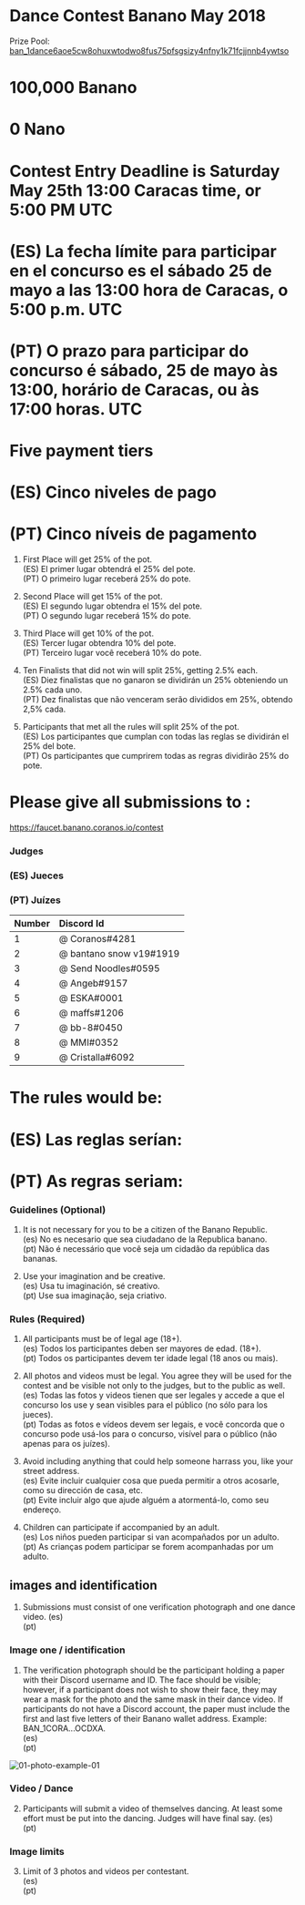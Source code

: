 # Dance Contest Banano May 2018

Prize Pool: <a
href="https://creeper.banano.cc/explorer/account/ban_1dance6aoe5cw8ohuxwtodwo8fus75pfsgsizy4nfny1k71fcjjnnb4ywtso/history" target="_blank">
ban_1dance6aoe5cw8ohuxwtodwo8fus75pfsgsizy4nfny1k71fcjjnnb4ywtso
</a>

# 100,000 Banano
# 0 Nano
# Contest Entry Deadline is Saturday May 25th 13:00 Caracas time, or 5:00 PM UTC  
# (ES) La fecha límite para participar en el concurso es el sábado 25 de mayo a las 13:00 hora de Caracas, o 5:00 p.m. UTC   
# (PT) O prazo para participar do concurso é sábado, 25 de mayo às 13:00, horário de Caracas, ou às 17:00 horas. UTC   

# Five payment tiers        
# (ES) Cinco niveles de pago        
# (PT) Cinco níveis de pagamento        

1) First Place will get 25% of the pot.  
(ES) El primer lugar obtendrá el 25% del pote.   
(PT) O primeiro lugar receberá 25% do pote.      

2) Second Place will get 15% of the pot.   
(ES) El segundo lugar obtendra el 15% del pote.    
(PT) O segundo lugar receberá 15% do pote.    

3) Third Place will get 10% of the pot.    
(ES) Tercer lugar obtendra 10% del pote.    
(PT) Terceiro lugar você receberá 10% do pote.     

4) Ten Finalists that did not win will split 25%, getting 2.5% each.     
(ES) Diez finalistas que no ganaron se dividirán un 25% obteniendo un 2.5% cada uno.     
(PT) Dez finalistas que não venceram serão divididos em 25%, obtendo 2,5% cada.     

5) Participants that met all the rules will split 25% of the pot.     
(ES) Los participantes que cumplan con todas las reglas se dividirán el 25% del bote.     
(PT) Os participantes que cumprirem todas as regras dividirão 25% do pote.    

# Please give all submissions to :
<a
href="https://faucet.banano.coranos.io/contest" target="_blank">
https://faucet.banano.coranos.io/contest
</a>

### Judges        
### (ES) Jueces         
### (PT) Juízes            

| **Number** | **Discord Id**                      |
|:------     |:----------------------------------- |
| 1          | @ Coranos#4281                      |
| 2          | @ bantano snow v19#1919             |
| 3          | @ Send Noodles#0595                 |
| 4          | @ Angeb#9157                        |
| 5          | @ ESKA#0001                         |
| 6          | @ maffs#1206                        |
| 7          | @ bb-8#0450                         |
| 8          | @ MMI#0352                          |
| 9          | @ Cristalla#6092                    |


# The rules would be:      
# (ES) Las reglas serían:       
# (PT) As regras seriam:         


### Guidelines (Optional)  

1. It is not necessary for you to be a citizen of the Banano Republic.    
(es) No es necesario que sea ciudadano de la Republica banano.    
(pt) Não é necessário que você seja um cidadão da república das bananas.    

2. Use your imagination and be creative.    
(es) Usa tu imaginación, sé creativo.    
(pt) Use sua imaginação, seja criativo.    

### Rules (Required)

1. All participants must be of legal age (18+).    
(es) Todos los participantes deben ser mayores de edad. (18+).    
(pt) Todos os participantes devem ter idade legal (18 anos ou mais).    

2. All photos and videos must be legal. You agree they will be used for the contest and be visible not only to the judges, but to the public as well. 
(es) Todas las fotos y videos tienen que ser legales y accede a que el concurso los use y sean visibles para el público (no sólo para los jueces).    
(pt) Todas as fotos e vídeos devem ser legais, e você concorda que o concurso pode usá-los para o concurso, visível para o público (não apenas para os juízes).    

3. Avoid including anything that could help someone harrass you, like your street address.    
(es) Evite incluir cualquier cosa que pueda permitir a otros acosarle, como su dirección de casa, etc.    
(pt) Evite incluir algo que ajude alguém a atormentá-lo, como seu endereço.    

4. Children can participate if accompanied by an adult.  
(es)  Los niños pueden participar si van acompañados por un adulto.   
(pt)  As crianças podem participar se forem acompanhadas por um adulto.   

## images and identification

1. Submissions must consist of one verification photograph and one dance video. 
(es)     
(pt)    

### Image one / identification

1. The verification photograph should be the participant holding a paper with their Discord username and ID. The face should be visible; however, if a participant does not wish to show their face, they may wear a mask for the photo and the same mask in their dance video. If participants do not have a Discord account, the paper must include the first and last five letters of their Banano wallet address. Example: BAN_1CORA...OCDXA.     
(es)     
(pt)    

![01-photo-example-01]

### Video / Dance
2. Participants will submit a video of themselves dancing. At least some effort must be put into the dancing. Judges will have final say. 
(es)     
(pt)    

### Image limits

3. Limit of 3 photos and videos per contestant.  
(es)   
(pt)   

[01-photo-example-01]: http://oi64.tinypic.com/2nvcv2c.jpg "thumbnail"
